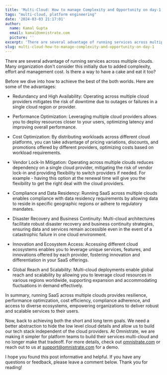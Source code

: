 ```yaml
---
title: 'Multi-Cloud: How to manage Complexity and Opportunity on day-1'
tags: "multi-cloud, platform engineering"
date: '2024-03-03 21:17:01'
author:
  name: Kamal Gupta
  email: kamal@omnistrate.com
  picture: ''
excerpt: 'There are several advantage of running services across multiple clouds. Many organization don''t consider this initially due to added complexity, effort and management cost.'
slug: multi-cloud-how-to-manage-complexity-and-opportunity-on-day-1
---
```


There are several advantage of running services across multiple clouds. Many organization don't consider this initially due to added complexity, effort and management cost. Is there a way to have a cake and eat it too?

Before we dive into how to achieve the best of the both worlds. Here are some of the advantages:

- Redundancy and High Availability: Operating across multiple cloud providers mitigates the risk of downtime due to outages or failures in a single cloud region or provider.

- Performance Optimization: Leveraging multiple cloud providers allows you to deploy resources closer to your users, optimizing latency and improving overall performance.

- Cost Optimization: By distributing workloads across different cloud platforms, you can take advantage of pricing variations, discounts, and promotions offered by different providers, optimizing costs based on workload requirements.

- Vendor Lock-In Mitigation: Operating across multiple clouds reduces dependency on a single cloud provider, mitigating the risk of vendor lock-in and providing flexibility to switch providers if needed. For example - having this option at the renewal time will give you the flexibility to get the right deal with the cloud providers.

- Compliance and Data Residency: Running SaaS across multiple clouds enables compliance with data residency requirements by allowing data to reside in specific geographic regions or adhere to regulatory mandates.

- Disaster Recovery and Business Continuity: Multi-cloud architectures facilitate robust disaster recovery and business continuity strategies, ensuring data and services remain accessible even in the event of a catastrophic failure in one cloud environment.

- Innovation and Ecosystem Access: Accessing different cloud ecosystems enables you to leverage unique services, features, and innovations offered by each provider, fostering innovation and differentiation in your SaaS offerings.

- Global Reach and Scalability: Multi-cloud deployments enable global reach and scalability by allowing you to leverage cloud resources in various regions worldwide, supporting expansion and accommodating fluctuations in demand effectively.

In summary, running SaaS across multiple clouds provides resilience, performance optimization, cost efficiency, compliance adherence, and access to diverse ecosystems, empowering organizations to deliver robust and scalable services to their users.

Now, back to achieving both the short and long term goals. We need a better abstraction to hide the low level cloud details and allow us to build our tech stack independent of the cloud providers. At Omnistrate, we are making it simpler for platform teams to build their services multi-cloud and no longer make that tradeoff. For more details, check out [omnistrate.com][1] or reach out to us at support@omnistrate.com for a demo.  

I hope you found this post informative and helpful. If you have any questions or feedback, please leave a comment below. Thank you for reading!

  [1]: http://omnistrate.com

